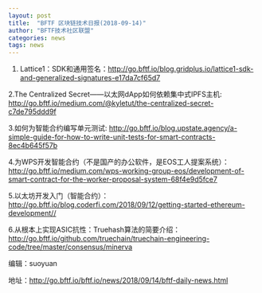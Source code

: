 ```yaml
---
layout: post
title:  "BFTF 区块链技术日报(2018-09-14)"
author: "BFTF技术社区联盟"
categories: news
tags: news
---
```


1. Lattice1：SDK和通用签名：<http://go.bftf.io/blog.gridplus.io/lattice1-sdk-and-generalized-signatures-e17da7cf65d7>

2.The Centralized Secret——以太网dApp如何依赖集中式IPFS主机: <http://go.bftf.io/medium.com/@kyletut/the-centralized-secret-c7de795ddd9f>

3.如何为智能合约编写单元测试: <http://go.bftf.io/blog.upstate.agency/a-simple-guide-for-how-to-write-unit-tests-for-smart-contracts-8ec4b645f57b>

4.为WPS开发智能合约（不是国产的办公软件，是EOS工人提案系统）：<http://go.bftf.io/medium.com/wps-working-group-eos/development-of-smart-contract-for-the-worker-proposal-system-68f4e9d5fce7>

5.以太坊开发入门（智能合约）：<http://go.bftf.io/blog.coderfi.com/2018/09/12/getting-started-ethereum-development//>

6.从根本上实现ASIC抗性：Truehash算法的简要介绍：<http://go.bftf.io/github.com/truechain/truechain-engineering-code/tree/master/consensus/minerva>

编辑：suoyuan

地址：<http://go.bftf.io/bftf.io/news/2018/09/14/bftf-daily-news.html>

